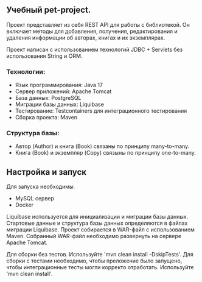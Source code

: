 ## Учебный pet-project.

Проект представляет из себя REST API для работы с библиотекой. Он включает методы для добавления, получения, редактирования и удаления информации об авторах, книгах и их экземплярах.

Проект написан с использованием технологий JDBC + Servlets без использования String и ORM.

### Технологии:

- Язык программирования: Java 17
- Сервер приложений: Apache Tomcat
- База данных: PostgreSQL
- Миграции базы данных: Liquibase
- Тестирование: Testcontainers для интеграционного тестирования
- Сборка проекта: Maven

### Структура базы: 
- Автор (Author) и книга (Book) связаны по принципу many-to-many.
- Книга (Book) и экземпляр (Copy) связыны по принципу one-to-many.

## Настройка и запуск
Для запуска необходимы:
- MySQL сервер
- Docker

Liquibase используется для инициализации и миграции базы данных. Стартовые данные и структура базы данных определяются в файлах миграции Liquibase.
Проект собирается в WAR-файл с использованием Maven.
Собранный WAR-файл необходимо развернуть на сервере Apache Tomcat.

Для сборки без тестов. Используйте 'mvn clean install -DskipTests'.
Для сборки с тестами необходимо, чтобы преложение было запущено, чтобы интеграционные тесты могли корректо отработать. Используйте 'mvn clean install'.
